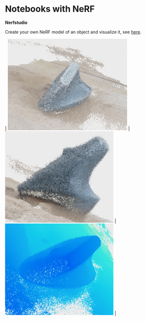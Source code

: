 # Notebooks with NeRF

**Nerfstudio**

Create your own NeRF model of an object and visualize it, see [here](https://github.com/deeepwin/nerf/blob/main/nerfstudio.ipynb).

| <img src="pics/mouse-2-1.jpg" height="300"/> | <img src="pics/mouse-2-2.jpg" height="300"/> | <img src="pics/mouse-2-3.jpg" height="300"/> |
